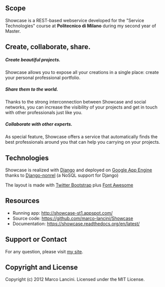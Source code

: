 ## Scope
Showcase is a REST-based webservice developed for the "Service Technologies" course at **Politecnico di Milano** during my second year of Master.



## Create, collaborate, share.
##### Create beautiful projects.
Showcase allows you to expose all your creations in a single place: create your personal professional portfolio.

##### Share them to the world.
Thanks to the strong interconnection between Showcase and social networks, you can increase the visibility of your projects and get in touch with other professionals just like you.

##### Collaborate with other experts.
As special feature, Showcase offers a service that automatically finds the best professionals around you that can help you carrying on your projects.



## Technologies
Showcase is realized with [Django](https://www.djangoproject.com/) and deployed on [Google App Engine](https://developers.google.com/appengine/) thanks to [Django-nonrel](http://www.allbuttonspressed.com/projects/django-nonrel) (a NoSQL support for Django)

The layout is made with [Twitter Bootstrap](http://twitter.github.com/bootstrap/index.html) plus [Font Awesome](http://fortawesome.github.com/Font-Awesome/)



## Resources
* Running app: http://showcase-st1.appspot.com/
* Source code: https://github.com/marco-lancini/Showcase
* Documentation: https://showcase.readthedocs.org/en/latest/



## Support or Contact
For any question, please visit [my site](http://www.marcolancini.it).



## Copyright and License
Copyright (c) 2012 Marco Lancini. Licensed under the MIT License.

